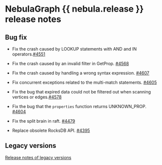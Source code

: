# NebulaGraph {{ nebula.release }} release notes

## Bug fix

- Fix the crash caused by LOOKUP statements with AND and IN operators.[#4551](https://github.com/vesoft-inc/nebula/issues/4551)

- Fix the crash caused by an invalid filter in GetProp. [#4568](https://github.com/vesoft-inc/nebula/pull/4568)

- Fix the crash caused by handling a wrong syntax expression. [#4607](https://github.com/vesoft-inc/nebula/pull/4607)

- Fix concurrent exceptions related to the multi-match statements. [#4605](https://github.com/vesoft-inc/nebula/pull/4605)

- Fix the bug that expired data could not be filtered out when scanning vertices or edges.[#4578](https://github.com/vesoft-inc/nebula/pull/4578)

- Fix the bug that the `properties` function returns UNKNOWN_PROP. [#4604](https://github.com/vesoft-inc/nebula/pull/4604)

- Fix the split brain in raft. [#4479](https://github.com/vesoft-inc/nebula/pull/4479)

- Replace obsolete RocksDB API. [#4395](https://github.com/vesoft-inc/nebula/pull/4395) 

## Legacy versions

[Release notes of legacy versions](https://nebula-graph.io/posts/)
